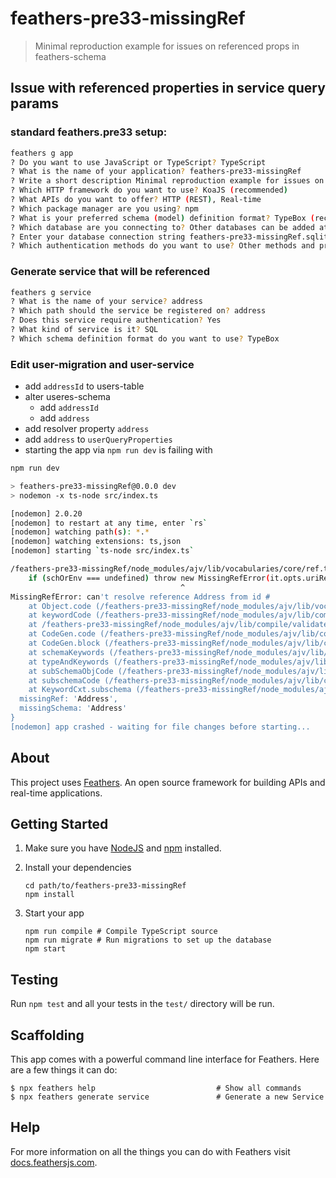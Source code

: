 # feathers-pre33-missingRef

> Minimal reproduction example for issues on referenced props in feathers-schema

## Issue with referenced properties in service query params

### standard feathers.pre33 setup:

```sh
feathers g app
? Do you want to use JavaScript or TypeScript? TypeScript
? What is the name of your application? feathers-pre33-missingRef
? Write a short description Minimal reproduction example for issues on referenced props in feathers-schema
? Which HTTP framework do you want to use? KoaJS (recommended)
? What APIs do you want to offer? HTTP (REST), Real-time
? Which package manager are you using? npm
? What is your preferred schema (model) definition format? TypeBox (recommended)
? Which database are you connecting to? Other databases can be added at any time SQLite
? Enter your database connection string feathers-pre33-missingRef.sqlite
? Which authentication methods do you want to use? Other methods and providers can be added at any time. Email + Password
```

### Generate service that will be referenced

```sh
feathers g service
? What is the name of your service? address
? Which path should the service be registered on? address
? Does this service require authentication? Yes
? What kind of service is it? SQL
? Which schema definition format do you want to use? TypeBox
```

### Edit user-migration and user-service

- add `addressId` to users-table
- alter useres-schema
  - add `addressId`
  - add `address`
- add resolver property `address`
- add `address` to `userQueryProperties`
- starting the app via `npm run dev` is failing with

```sh
npm run dev

> feathers-pre33-missingRef@0.0.0 dev
> nodemon -x ts-node src/index.ts

[nodemon] 2.0.20
[nodemon] to restart at any time, enter `rs`
[nodemon] watching path(s): *.*
[nodemon] watching extensions: ts,json
[nodemon] starting `ts-node src/index.ts`

/feathers-pre33-missingRef/node_modules/ajv/lib/vocabularies/core/ref.ts:19
    if (schOrEnv === undefined) throw new MissingRefError(it.opts.uriResolver, baseId, $ref)
                                      ^
MissingRefError: can't resolve reference Address from id #
    at Object.code (/feathers-pre33-missingRef/node_modules/ajv/lib/vocabularies/core/ref.ts:19:39)
    at keywordCode (/feathers-pre33-missingRef/node_modules/ajv/lib/compile/validate/index.ts:523:9)
    at /feathers-pre33-missingRef/node_modules/ajv/lib/compile/validate/index.ts:228:21
    at CodeGen.code (/feathers-pre33-missingRef/node_modules/ajv/lib/compile/codegen/index.ts:525:33)
    at CodeGen.block (/feathers-pre33-missingRef/node_modules/ajv/lib/compile/codegen/index.ts:680:20)
    at schemaKeywords (/feathers-pre33-missingRef/node_modules/ajv/lib/compile/validate/index.ts:228:9)
    at typeAndKeywords (/feathers-pre33-missingRef/node_modules/ajv/lib/compile/validate/index.ts:161:3)
    at subSchemaObjCode (/feathers-pre33-missingRef/node_modules/ajv/lib/compile/validate/index.ts:147:3)
    at subschemaCode (/feathers-pre33-missingRef/node_modules/ajv/lib/compile/validate/index.ts:124:7)
    at KeywordCxt.subschema (/feathers-pre33-missingRef/node_modules/ajv/lib/compile/validate/index.ts:491:5) {
  missingRef: 'Address',
  missingSchema: 'Address'
}
[nodemon] app crashed - waiting for file changes before starting...
```

## About

This project uses [Feathers](http://feathersjs.com). An open source framework for building APIs and real-time applications.

## Getting Started

1. Make sure you have [NodeJS](https://nodejs.org/) and [npm](https://www.npmjs.com/) installed.
2. Install your dependencies

    ```
    cd path/to/feathers-pre33-missingRef
    npm install
    ```

3. Start your app

    ```
    npm run compile # Compile TypeScript source
    npm run migrate # Run migrations to set up the database
    npm start
    ```

## Testing

Run `npm test` and all your tests in the `test/` directory will be run.

## Scaffolding

This app comes with a powerful command line interface for Feathers. Here are a few things it can do:

```
$ npx feathers help                           # Show all commands
$ npx feathers generate service               # Generate a new Service
```

## Help

For more information on all the things you can do with Feathers visit [docs.feathersjs.com](http://docs.feathersjs.com).
